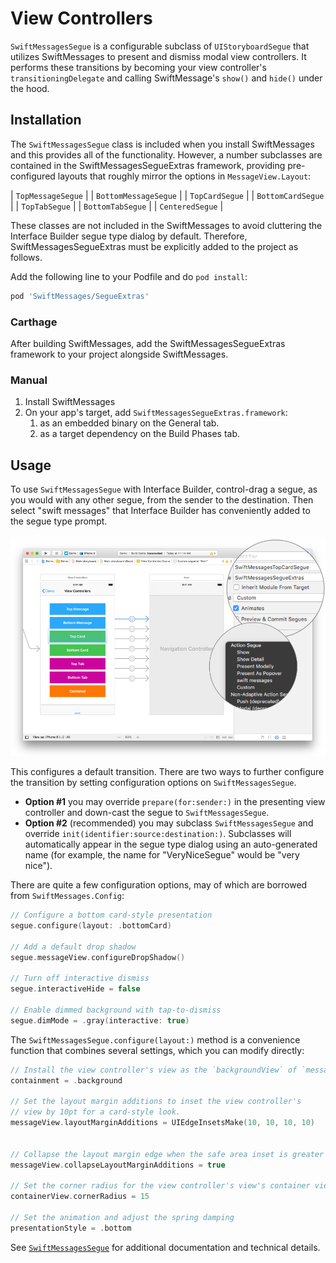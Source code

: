 # View Controllers

`SwiftMessagesSegue` is a configurable subclass of `UIStoryboardSegue` that utilizes SwiftMessages to present and dismiss modal view controllers. It performs these transitions by becoming your view controller's `transitioningDelegate` and calling SwiftMessage's `show()` and `hide()` under the hood.

## Installation

The `SwiftMessagesSegue` class is included when you install SwiftMessages and this provides all of the functionality. However, a number subclasses are contained in the SwiftMessagesSegueExtras framework, providing pre-configured layouts that roughly mirror the options in `MessageView.Layout`:

| `TopMessageSegue` |
| `BottomMessageSegue` |
| `TopCardSegue` |
| `BottomCardSegue` |
| `TopTabSegue` |
| `BottomTabSegue` |
| `CenteredSegue` |


These classes are not included in the SwiftMessages to avoid cluttering the Interface Builder segue type dialog by default. Therefore, SwiftMessagesSegueExtras must be explicitly added to the project as follows.
 
Add the following line to your Podfile and do `pod install`:

````ruby
pod 'SwiftMessages/SegueExtras'
````

### Carthage

After building SwiftMessages, add the SwiftMessagesSegueExtras framework to your project alongside SwiftMessages.

### Manual

1. Install SwiftMessages
1. On your app's target, add `SwiftMessagesSegueExtras.framework`:
   1. as an embedded binary on the General tab.
   1. as a target dependency on the Build Phases tab.

## Usage

To use `SwiftMessagesSegue` with Interface Builder, control-drag a segue, as you would with any other segue, from the sender to the destination. Then select "swift messages" that Interface Builder has conveniently added to the segue type prompt.

<p align="center">
  <img src="./Design/SwiftMessagesSegueCreate.png" />
</p>

This configures a default transition. There are two ways to further configure the transition by setting configuration options on `SwiftMessagesSegue`.

  * __Option #1__ you may override `prepare(for:sender:)` in the presenting view controller and down-cast the segue to `SwiftMessagesSegue`.
  * __Option #2__ (recommended) you may subclass `SwiftMessagesSegue` and override `init(identifier:source:destination:)`. Subclasses will automatically appear in the segue type dialog using an auto-generated name (for example, the name for "VeryNiceSegue" would be "very nice").
  
There are quite a few configuration options, may of which are borrowed from `SwiftMessages.Config`:

````swift
// Configure a bottom card-style presentation
segue.configure(layout: .bottomCard)

// Add a default drop shadow
segue.messageView.configureDropShadow()

// Turn off interactive dismiss
segue.interactiveHide = false

// Enable dimmed background with tap-to-dismiss
segue.dimMode = .gray(interactive: true)
````

The `SwiftMessagesSegue.configure(layout:)` method is a convenience function that combines several settings, which you can modify directly:

````swift
// Install the view controller's view as the `backgroundView` of `messageView`
containment = .background

// Set the layout margin additions to inset the view controller's
// view by 10pt for a card-style look.
messageView.layoutMarginAdditions = UIEdgeInsetsMake(10, 10, 10, 10)


// Collapse the layout margin edge when the safe area inset is greater than zero.
messageView.collapseLayoutMarginAdditions = true

// Set the corner radius for the view controller's view's container view.
containerView.cornerRadius = 15

// Set the animation and adjust the spring damping
presentationStyle = .bottom

````

See [`SwiftMessagesSegue`](./SwiftMessages/SwiftMessagesSegue.swift) for additional documentation and technical details.